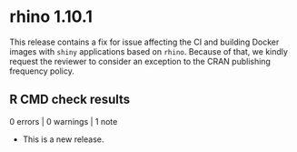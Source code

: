 # rhino 1.10.1

This release contains a fix for issue affecting the CI and building Docker images with `shiny` applications based on `rhino`. Because of that, we kindly request the reviewer to consider an exception to the CRAN publishing frequency policy.

## R CMD check results

0 errors | 0 warnings | 1 note

* This is a new release.
